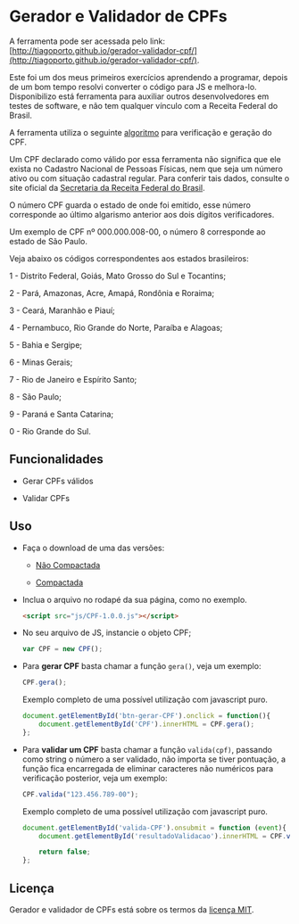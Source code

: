 # Gerador e Validador de CPFs

A ferramenta pode ser acessada pelo link: [http://tiagoporto.github.io/gerador-validador-cpf/](http://tiagoporto.github.io/gerador-validador-cpf/).

Este foi um dos meus primeiros exercícios aprendendo a programar, depois de um bom tempo resolvi converter o código para JS e melhora-lo. Disponibilizo está ferramenta para auxiliar outros desenvolvedores em testes de software, e não tem qualquer vínculo com a Receita Federal do Brasil.

A ferramenta utiliza o seguinte [algoritmo](http://www.geradorcpf.com/algoritmo_do_cpf.htm) para verificação e geração do CPF.

Um CPF declarado como válido por essa ferramenta não significa que ele exista no Cadastro Nacional de Pessoas Físicas, nem que seja um número ativo ou com situação cadastral regular. Para conferir tais dados, consulte o site oficial da [Secretaria da Receita Federal do Brasil](http://www.receita.fazenda.gov.br/aplicacoes/atcta/cpf/consultapublica.asp).

O número CPF guarda o estado de onde foi emitido, esse número corresponde ao último algarismo anterior aos dois dígitos verificadores.

Um exemplo de CPF nº 000.000.008-00, o número 8 corresponde ao estado de São Paulo.

Veja abaixo os códigos correspondentes aos estados brasileiros:

1 - Distrito Federal, Goiás, Mato Grosso do Sul e Tocantins;

2 - Pará, Amazonas, Acre, Amapá, Rondônia e Roraima;

3 - Ceará, Maranhão e Piauí;

4 - Pernambuco, Rio Grande do Norte, Paraíba e Alagoas;

5 - Bahia e Sergipe;

6 - Minas Gerais;

7 - Rio de Janeiro e Espírito Santo;

8 - São Paulo;

9 - Paraná e Santa Catarina;

0 - Rio Grande do Sul.

## Funcionalidades

* Gerar CPFs válidos

* Validar CPFs

## Uso

* Faça o download de uma das versões:

    * [Não Compactada](https://raw.githubusercontent.com/tiagoporto/gerador-validador-cpf/gh-pages/PROJECT/public/js/CPF-1.0.0.js)

    * [Compactada](https://raw.githubusercontent.com/tiagoporto/gerador-validador-cpf/gh-pages/PROJECT/public/js/CPF-1.0.0.min.js)

* Inclua o arquivo no rodapé da sua página, como no exemplo.

    ```html
    <script src="js/CPF-1.0.0.js"></script>
    ```

* No seu arquivo de JS, instancie o objeto CPF;

    ```javascript
    var CPF = new CPF();
    ```

* Para __gerar CPF__ basta chamar a função `gera()`, veja um exemplo:

    ```javascript
    CPF.gera();
    ```

    Exemplo completo de uma possível utilização com javascript puro.

    ```javascript
    document.getElementById('btn-gerar-CPF').onclick = function(){
        document.getElementById('CPF').innerHTML = CPF.gera();
    };
    ```

* Para __validar um CPF__ basta chamar a função `valida(cpf)`, passando como string o número a ser validado, não importa se tiver pontuação, a função fica encarregada de eliminar caracteres não numéricos para verificação posterior, veja um exemplo:

    ```javascript
    CPF.valida("123.456.789-00");
    ```

    Exemplo completo de uma possível utilização com javascript puro.

    ```javascript
    document.getElementById('valida-CPF').onsubmit = function (event){
        document.getElementById('resultadoValidacao').innerHTML = CPF.valida(document.getElementById('cpf').value);

        return false;
    };
    ```


## Licença

Gerador e validador de CPFs está sobre os termos da [licença MIT](http://opensource.org/licenses/MIT).
